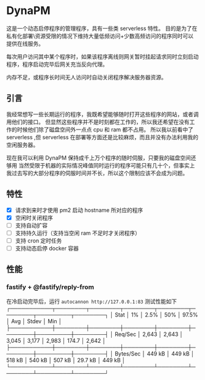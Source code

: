# DynaPM

这是一个动态启停程序的管理程序，具有一些类 serverless 特性。
目的是为了在私有化部署\资源受限的情况下维持大量低频访问+少数高频访问的程序同时可以提供在线服务。

每次用户访问其中某个程序时，如果该程序离线则网关暂时挂起请求同时立刻启动程序，程序启动完毕后网关充当反向代理。

内存不足，或程序长时间无人访问时自动关闭程序解决服务器资源。

## 引言
我经常想写一些长期运行的程序，我既希望能够随时打开这些程序的网站，或者调用他们的接口。
但显然这些程序并不是时刻都在工作的，所以我还希望在没有工作的时候他们除了磁盘空间外一点点 cpu 和 ram 都不占用。
所以我以前看中了 serverless ,但 serverless 在部署等方面还是比较麻烦，而且并没有办法利用我的空闲服务器。

现在我可以利用 DynaPM 保持成千上万个程序的随时伺服，只要我的磁盘空间还够用
当然受限于机器的实际情况峰值同时运行的程序可能只有几十个，但事实上我过去写的大部分程序的伺服时间并不长，所以这个限制应该不会成为问题。

## 特性

- [x] 请求到来时才使用 pm2 启动 hostname 所对应的程序
- [x] 空闲时关闭程序
- [ ] 支持自动扩容
- [ ] 支持持久运行（支持当空闲 ram 不足时才关闭程序）
- [ ] 支持 cron 定时任务
- [ ] 支持动态启停 docker 容器

## 性能

### fastify + @fastify/reply-from
在冷启动完毕后，运行 `autocannon http://127.0.0.1:83` 测试性能如下
┌───────────┬────────┬────────┬────────┬────────┬────────┬─────────┬────────┐
│ Stat      │ 1%     │ 2.5%   │ 50%    │ 97.5%  │ Avg    │ Stdev   │ Min    │
├───────────┼────────┼────────┼────────┼────────┼────────┼─────────┼────────┤
│ Req/Sec   │ 2,643  │ 2,643  │ 3,045  │ 3,177  │ 2,983  │ 174.7   │ 2,642  │
├───────────┼────────┼────────┼────────┼────────┼────────┼─────────┼────────┤
│ Bytes/Sec │ 449 kB │ 449 kB │ 518 kB │ 540 kB │ 507 kB │ 29.7 kB │ 449 kB │
└───────────┴────────┴────────┴────────┴────────┴────────┴─────────┴────────┘